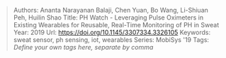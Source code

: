 > Authors: Ananta Narayanan Balaji, Chen Yuan, Bo Wang, Li-Shiuan Peh, Huilin Shao
> Title: PH Watch - Leveraging Pulse Oximeters in Existing Wearables for Reusable, Real-Time Monitoring of PH in Sweat
> Year: 2019
> Url: https://doi.org/10.1145/3307334.3326105
> Keywords: sweat sensor, ph sensing, iot, wearables
> Series: MobiSys '19
> Tags: *Define your own tags here, separate by comma*